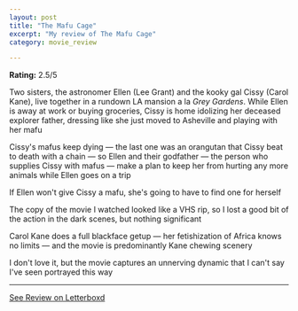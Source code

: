```yaml
---
layout: post
title: "The Mafu Cage"
excerpt: "My review of The Mafu Cage"
category: movie_review

---
```


**Rating:** 2.5/5

Two sisters, the astronomer Ellen (Lee Grant) and the kooky gal Cissy (Carol Kane), live together in a rundown LA mansion a la <i>Grey Gardens</i>. While Ellen is away at work or buying groceries, Cissy is home idolizing her deceased explorer father, dressing like she just moved to Asheville and playing with her mafu

Cissy's mafus keep dying — the last one was an orangutan that Cissy beat to death with a chain — so Ellen and their godfather  — the person who supplies Cissy with mafus — make a plan to keep her from hurting any more animals while Ellen goes on a trip

If Ellen won't give Cissy a mafu, she's going to have to find one for herself

The copy of the movie I watched looked like a VHS rip, so I lost a good bit of the action in the dark scenes, but nothing significant 

Carol Kane does a full blackface getup — her fetishization of Africa knows no limits — and the movie is predominantly Kane chewing scenery

I don't love it, but the movie captures an unnerving dynamic that I can't say I've seen portrayed this way

<hr>

[See Review on Letterboxd](https://boxd.it/4Nw2Yz)
